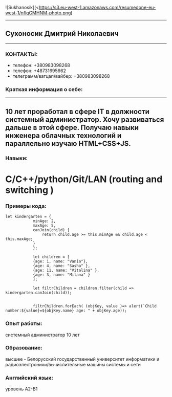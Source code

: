 ![Sukhanosik](<https://s3.eu-west-1.amazonaws.com/resumedone-eu-west-1/nflqGMHNM-photo.png)
***
## Сухоносик Дмитрий Николаевич
***

### КОНТАКТЫ:
- телефон: +380983098268
- телефон: +48731695662
- телеграмм/ватцап/вайбер: +380983098268

### Краткая информация о себе:
---
10 лет проработал в сфере IT в должности системный администратор. Хочу развиваться дальше в этой сфере. Получаю навыки инженера облачных технологий и параллельно изучаю HTML+CSS+JS.
---

### Навыки:
C/C++/python/Git/LAN (routing and switching )
=

### Примеры кода:
```
let kindergarten = {
			minAge: 2,
			maxAge: 5,
			canJoin(child) {
				return child.age >= this.minAge && child.age < this.maxAge;
			}
			};

			let children = [
			{age: 1, name: "Vania"},
			{age: 4, name: "Sasha" },
			{age: 11, name: "Vitalina" },
			{age: 3, name: "Milana" }
			];

			let filtrChildren = children.filter(child => kindergarten.canJoin(child));


			filtrChildren.forEach( (objKey, value )=> alert(`Child number:${value}=${objKey.name} age: " + objKey.age));
```

### Опыт работы:
системный администратор 10 лет

### Образование:
высшее - Белорусский государственный университет информатики и радиоэлектроники/вычислительные машины системы и сети

### Английский язык:
уровень А2-B1